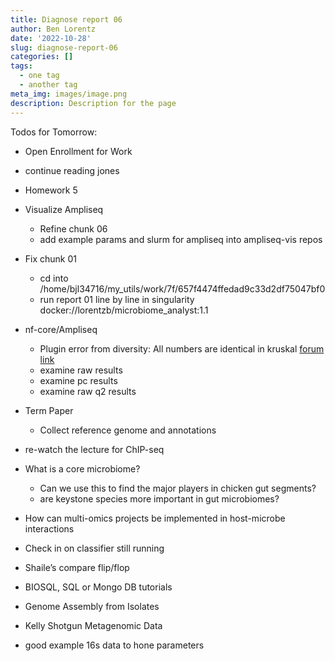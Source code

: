 ```yaml
---
title: Diagnose report 06
author: Ben Lorentz
date: '2022-10-28'
slug: diagnose-report-06
categories: []
tags:
  - one tag
  - another tag
meta_img: images/image.png
description: Description for the page
---
```


Todos for Tomorrow:
- Open Enrollment for Work
- continue reading jones
- Homework 5
- Visualize Ampliseq
  - Refine chunk 06
  - add example params and slurm for ampliseq into ampliseq-vis repos
- Fix chunk 01
  - cd into /home/bjl34716/my_utils/work/7f/657f4474ffedad9c33d2df75047bf0
  - run report 01 line by line in singularity docker://lorentzb/microbiome_analyst:1.1
- nf-core/Ampliseq
  - Plugin error from diversity: All numbers are identical in kruskal [forum link](https://forum.qiime2.org/t/error-plugin-error-from-diversity-all-numbers-are-identical-in-kruskal/15033)
  - examine raw results
  - examine pc results
  - examine raw q2 results
- Term Paper
  - Collect reference genome and annotations
- re-watch the lecture for ChIP-seq
- What is a core microbiome?
  - Can we use this to find the major players in chicken gut segments?
  - are keystone species more important in gut microbiomes?
- How can multi-omics projects be implemented in host-microbe interactions
- Check in on classifier still running

- Shaile’s compare flip/flop

- BIOSQL, SQL or Mongo DB tutorials
- Genome Assembly from Isolates
- Kelly Shotgun Metagenomic Data
- good example 16s data to hone parameters
